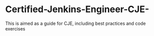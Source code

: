 # Certified-Jenkins-Engineer-CJE-
This is aimed as a guide for CJE, including best practices and code exercises
